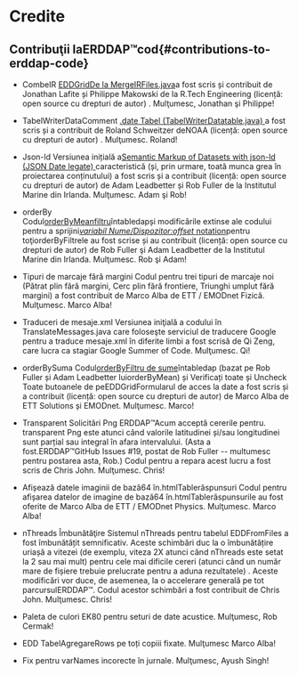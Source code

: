 # Credite

## Contribuţii laERDDAP™cod{#contributions-to-erddap-code} 
* CombeIR
    [EDDGridDe la MergeIRFiles.java](/docs/server-admin/datasets#eddgridfrommergeirfiles)a fost scris și contribuit de Jonathan Lafite și Philippe Makowski de la R.Tech Engineering (licență: open source cu drepturi de autor) . Mulţumesc, Jonathan şi Philippe&#33;
     
* TabelWriterDataComment
    [.date Tabel (TabelWriterDatatable.java) ](https://coastwatch.pfeg.noaa.gov/erddap/tabledap/documentation.html#fileType)a fost scris și a contribuit de Roland Schweitzer deNOAA  (licență: open source cu drepturi de autor) . Mulţumesc. Roland&#33;
     
* Json-ld
Versiunea inițială a[Semantic Markup of Datasets with json-ld (JSON Date legate) ](/docs/server-admin/additional-information#json-ld)caracteristică (și, prin urmare, toată munca grea în proiectarea conținutului) a fost scris și a contribuit (licență: open source cu drepturi de autor) de Adam Leadbetter și Rob Fuller de la Institutul Marine din Irlanda. Mulţumesc. Adam şi Rob&#33;
     
*   orderBy  
Codul[orderByMeanfiltru](https://coastwatch.pfeg.noaa.gov/erddap/tabledap/documentation.html#orderByMean)întabledapși modificările extinse ale codului pentru a sprijini[_variabil Nume/Dispozitor:offset_ notation](https://coastwatch.pfeg.noaa.gov/erddap/tabledap/documentation.html#orderByDivisorOptions)pentru toţiorderByFiltrele au fost scrise și au contribuit (licență: open source cu drepturi de autor) de Rob Fuller şi Adam Leadbetter de la Institutul Marine din Irlanda. Mulţumesc. Rob şi Adam&#33;
     
* Tipuri de marcaje fără margini
Codul pentru trei tipuri de marcaje noi (Pătrat plin fără margini, Cerc plin fără frontiere, Triunghi umplut fără margini) a fost contribuit de Marco Alba de ETT / EMODnet Fizică. Mulţumesc. Marco Alba&#33;
     
* Traduceri de mesaje.xml
Versiunea iniţială a codului în TranslateMessages.java care foloseşte serviciul de traducere Google pentru a traduce mesaje.xml în diferite limbi a fost scrisă de Qi Zeng, care lucra ca stagiar Google Summer of Code. Mulţumesc. Qi&#33;
     
*   orderBySuma
Codul[orderByFiltru de sume](https://coastwatch.pfeg.noaa.gov/erddap/tabledap/documentation.html#orderBySum)întabledap  (bazat pe Rob Fuller și Adam Leadbetter luiorderByMean) și Verificați toate și Uncheck Toate butoanele de peEDDGridFormularul de acces la date a fost scris și a contribuit (licență: open source cu drepturi de autor) de Marco Alba de ETT Solutions și EMODnet. Mulţumesc. Marco&#33;
     
* Transparent Solicitări Png
    ERDDAP™Acum acceptă cererile pentru. transparent Png este atunci când valorile latitudinei și/sau longitudinei sunt parțial sau integral în afara intervalului. (Asta a fost.ERDDAP™GitHub Issues #19, postat de Rob Fuller -- multumesc pentru postarea asta, Rob.) Codul pentru a repara acest lucru a fost scris de Chris John. Mulţumesc. Chris&#33;
     
* Afișează datele imaginii de bază64 în.htmlTablerăspunsuri
Codul pentru afișarea datelor de imagine de bază64 în.htmlTablerăspunsurile au fost oferite de Marco Alba de ETT / EMODnet Physics. Mulţumesc. Marco Alba&#33;
     
* nThreads Îmbunătăţire
Sistemul nThreads pentru tabelul EDDFromFiles a fost îmbunătățit semnificativ. Aceste schimbări duc la o îmbunătățire uriașă a vitezei (de exemplu, viteza 2X atunci când nThreads este setat la 2 sau mai mult) pentru cele mai dificile cereri (atunci când un număr mare de fișiere trebuie prelucrate pentru a aduna rezultatele) . Aceste modificări vor duce, de asemenea, la o accelerare generală pe tot parcursulERDDAP™. Codul acestor schimbări a fost contribuit de Chris John. Mulţumesc. Chris&#33;

* Paleta de culori EK80 pentru seturi de date acustice. Mulţumesc, Rob Cermak&#33;

* EDD TabelAgregareRows pe toți copiii fixate. Mulţumesc Marco Alba&#33;

* Fix pentru varNames incorecte în jurnale. Mulţumesc, Ayush Singh&#33;
